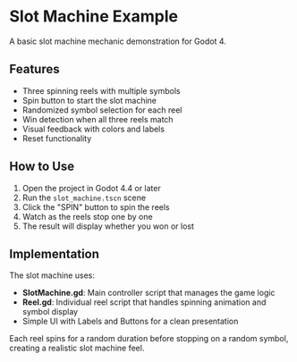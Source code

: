 # Slot Machine Example

A basic slot machine mechanic demonstration for Godot 4.

## Features

- Three spinning reels with multiple symbols
- Spin button to start the slot machine
- Randomized symbol selection for each reel
- Win detection when all three reels match
- Visual feedback with colors and labels
- Reset functionality

## How to Use

1. Open the project in Godot 4.4 or later
2. Run the `slot_machine.tscn` scene
3. Click the "SPIN" button to spin the reels
4. Watch as the reels stop one by one
5. The result will display whether you won or lost

## Implementation

The slot machine uses:
- **SlotMachine.gd**: Main controller script that manages the game logic
- **Reel.gd**: Individual reel script that handles spinning animation and symbol display
- Simple UI with Labels and Buttons for a clean presentation

Each reel spins for a random duration before stopping on a random symbol, creating a realistic slot machine feel.
